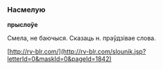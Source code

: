 ### Насмелую
**прыслоўе**

Смела, не баючыся. Сказаць н. праўдзівае слова.

<a rel="author">[http://rv-blr.com/](http://rv-blr.com/slounik.jsp?letterId=0&maskId=0&pageId=1842)</a>
